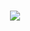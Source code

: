<h1> 
<div id="header" align="center">
<img src="https://media.giphy.com/media/3kPDmoWdBpQPNhCnUG/giphy.gif"/>
</div>
